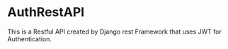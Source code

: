 # AuthRestAPI
This is a Restful API created by Django rest Framework that uses JWT for Authentication.
